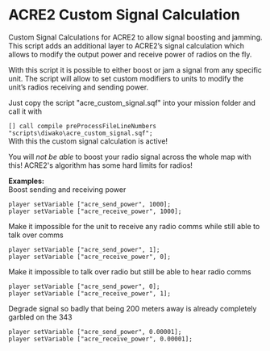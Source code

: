 # ACRE2 Custom Signal Calculation
Custom Signal Calculations for ACRE2 to allow signal boosting and jamming.
This script adds an additional layer to ACRE2’s signal calculation which allows to modify the output power and receive power of radios on the fly.

With this script it is possible to either boost or jam a signal from any specific unit. The script will allow to set custom modifiers to units to modify the unit’s radios receiving and sending power.

Just copy the script "acre_custom_signal.sqf" into your mission folder and call it with

`[] call compile preProcessFileLineNumbers "scripts\diwako\acre_custom_signal.sqf";`\
With this the custom signal calculation is active!

You will *not be able* to boost your radio signal across the whole map with this! ACRE2's algorithm has some hard limits for radios!

__Examples:__ \
Boost sending and receiving power
```sqf
player setVariable ["acre_send_power", 1000];
player setVariable ["acre_receive_power", 1000];
```

Make it impossible for the unit to receive any radio comms while still able to talk over comms
```sqf
player setVariable ["acre_send_power", 1];
player setVariable ["acre_receive_power", 0];
```

Make it impossible to talk over radio but still be able to hear radio comms
```sqf
player setVariable ["acre_send_power", 0];
player setVariable ["acre_receive_power", 1];
```

Degrade signal so badly that being 200 meters away is already completely garbled on the 343
```sqf
player setVariable ["acre_send_power", 0.00001];
player setVariable ["acre_receive_power", 0.00001];
```